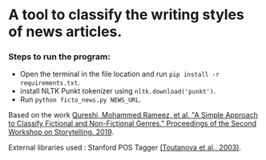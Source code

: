 # A tool to classify the writing styles of news articles.
### Steps to run the program:
- Open the terminal in the file location and run  `pip install -r requirements.txt`.
- install NLTK Punkt tokenizer using `nltk.download('punkt')`.
- Run `python ficto_news.py NEWS_URL`.

Based on the work [Qureshi, Mohammed Rameez, et al. "A Simple Approach to Classify Fictional and Non-Fictional Genres." Proceedings of the Second Workshop on Storytelling. 2019](https://www.aclweb.org/anthology/W19-3409/).

External libraries used : Stanford POS Tagger [(Toutanova et al., 2003)](https://nlp.stanford.edu/software/tagger.shtml).
